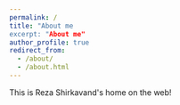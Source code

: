 ```yaml
---
permalink: /
title: "About me
excerpt: "About me"
author_profile: true
redirect_from: 
  - /about/
  - /about.html
---
```


This is Reza Shirkavand's home on the web!
